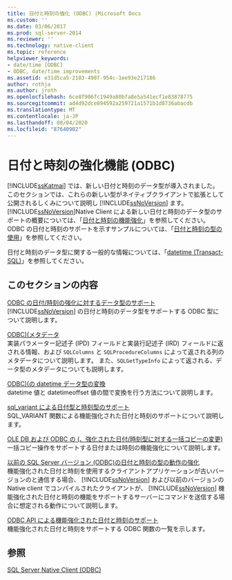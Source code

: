 ```yaml
---
title: 日付と時刻の強化 (ODBC) |Microsoft Docs
ms.custom: ''
ms.date: 03/06/2017
ms.prod: sql-server-2014
ms.reviewer: ''
ms.technology: native-client
ms.topic: reference
helpviewer_keywords:
- date/time [ODBC]
- ODBC, date/time improvements
ms.assetid: e31d5ca5-2103-498f-954c-1ee93e217186
author: rothja
ms.author: jroth
ms.openlocfilehash: 6ce8f906fc1949a80bfa8e5a541ecf1e83878775
ms.sourcegitcommit: ad4d92dce894592a259721a1571b1d8736abacdb
ms.translationtype: MT
ms.contentlocale: ja-JP
ms.lasthandoff: 08/04/2020
ms.locfileid: "87640902"
---
```

# <a name="date-and-time-improvements-odbc"></a>日付と時刻の強化機能 (ODBC)
  [!INCLUDE[ssKatmai](../../includes/sskatmai-md.md)] では、新しい日付と時刻のデータ型が導入されました。 このセクションでは、これらの新しい型がネイティブクライアントで拡張として公開されるしくみについて説明し [!INCLUDE[ssNoVersion](../../includes/ssnoversion-md.md)] ます。 [!INCLUDE[ssNoVersion](../../includes/ssnoversion-md.md)]Native Client による新しい日付と時刻のデータ型のサポートの概要については、「[日付と時刻の機能強化](../native-client/features/date-and-time-improvements.md)」を参照してください。 ODBC の日付と時刻のサポートを示すサンプルについては、「[日付と時刻の型の使用](../native-client-odbc-how-to/use-date-and-time-types.md)」を参照してください。  
  
 日付と時刻のデータ型に関する一般的な情報については、「[datetime &#40;Transact-SQL&#41;](/sql/t-sql/data-types/datetime-transact-sql)」を参照してください。  
  
## <a name="in-this-section"></a>このセクションの内容  
 [ODBC の日付/時刻の強化に対するデータ型のサポート](../../relational-databases/native-client-odbc-date-time/data-type-support-for-odbc-date-and-time-improvements.md)  
 [!INCLUDE[ssNoVersion](../../includes/ssnoversion-md.md)] の日付と時刻のデータ型をサポートする ODBC 型について説明します。  
  
 [ODBC&#41;&#40;メタデータ](../../database-engine/dev-guide/metadata-odbc.md)  
 実装パラメーター記述子 (IPD) フィールドと実装行記述子 (IRD) フィールドに返される情報、および `SQLColumns` と `SQLProcedureColumns` によって返される列のメタデータについて説明します。 また、`SQLGetTypeInfo` によって返される、データ型のメタデータについても説明します。  
  
 [ODBC&#41;&#40;の datetime データ型の変換](datetime-data-type-conversions-odbc.md)  
 datetime 値と datetimeoffset 値の間で変換を行う方法について説明します。  
  
 [sql_variant による日付型と時刻型のサポート](sql-variant-support-for-date-and-time-types.md)  
 SQL_VARIANT 関数による機能強化された日付と時刻のサポートについて説明します。  
  
 [OLE DB および ODBC の &#40;、強化された日付/時刻型に対する一括コピーの変更&#41;](../../relational-databases/native-client-odbc-date-time/bulk-copy-changes-for-enhanced-date-and-time-types-ole-db-and-odbc.md)  
 一括コピー操作をサポートする日付または時刻の機能強化について説明します。  
  
 [以前の SQL Server バージョン &#40;ODBC&#41;の日付と時刻の型の動作の強化](enhanced-date-and-time-type-behavior-with-previous-sql-server-versions-odbc.md)  
 機能強化された日付と時刻を使用するクライアントアプリケーションが古いバージョンのと通信する場合、 [!INCLUDE[ssNoVersion](../../includes/ssnoversion-md.md)] および以前のバージョンの Native client でコンパイルされたクライアントが、 [!INCLUDE[ssNoVersion](../../includes/ssnoversion-md.md)] 機能強化された日付と時刻の機能をサポートするサーバーにコマンドを送信する場合に想定される動作について説明します。  
  
 [ODBC API による機能強化された日付と時刻のサポート](odbc-api-support-for-enhanced-date-and-time-features.md)  
 機能強化された日付と時刻をサポートする ODBC 関数の一覧を示します。  
  
## <a name="see-also"></a>参照  
 [SQL Server Native Client &#40;ODBC&#41;](../../relational-databases/native-client/odbc/sql-server-native-client-odbc.md)  
  
  
